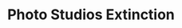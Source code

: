---
collection_archive: false
collection_awards: []
collection_category:
  - Reportage
  - Environments
  - Still Life + Details
  - Workplace
  - Color
collection_content: ''
collection_cover: 'https://d1sf55qlb7p6hz.cloudfront.net/studios-7.jpg'
collection_cover_mobile: 'https://d1sf55qlb7p6hz.cloudfront.net/verticalcovers-5.jpg'
collection_description: >-
  Like many of my works, I am interested in the artifacts left behind by our
  evolving relationship with technology. Will iPhones and influencers cover all
  of our senior photos, glamour shots, and high school homecomings?
collection_description_alignment: center
collection_filter: Personal
collection_hidden: false
collection_meta: Preview of a Work in Progress
collection_press: []
collection_preview:
  - 'https://d1sf55qlb7p6hz.cloudfront.net/studios-cover-3.jpg'
  - 'https://d1sf55qlb7p6hz.cloudfront.net/studios-cover-1.jpg'
  - 'https://d1sf55qlb7p6hz.cloudfront.net/studios-cover-2.jpg'
  - 'https://d1sf55qlb7p6hz.cloudfront.net/studios-cover-4.jpg'
cover_image: 'https://d1sf55qlb7p6hz.cloudfront.net/social-5.jpg'
date: ''
hide_footer: true
layout: blocks
logo: ''
navigation_theme: white
px_extra: true
slug: projects/Photo-Studios-Extinction
theme_color: '#FBC8B2'
theme_color_all_works: '#FFAC87'
title: Photo Studios Extinction
collection_exhibition:
  - content: |-
      **2019**  
      AP 35: American Photography Annual 35  
      Best Personal Work Series:  
      "Phoenix: A Dystopian Legoland That Tastes Like Candy"
    template: popup-text-element
collection_blocks:
  - _bookshop_name: collections/media-row-start
    row_alignment: between
  - _bookshop_name: collections/media-element
    block: media-element
    color: '#B4FFAB'
    image: 'https://d1sf55qlb7p6hz.cloudfront.net/studios-1.jpg'
    margin_left: '20'
    margin_right: '0'
    margin_y: '100'
    width: '60'
  - _bookshop_name: collections/media-row
    row_alignment: between
  - _bookshop_name: collections/media-element
    block: media-element
    color: '#FBE7CF'
    image: 'https://d1sf55qlb7p6hz.cloudfront.net/studios-3.jpg'
    margin_left: '10'
    margin_y: '300'
    width: '40'
  - _bookshop_name: collections/media-element
    block: media-element
    color: '#F5EFEF'
    image: 'https://d1sf55qlb7p6hz.cloudfront.net/studios-2.jpg'
    margin_left: '0'
    margin_right: '0'
    margin_y: '100'
    width: '40'
  - _bookshop_name: collections/media-row
    row_alignment: between
  - _bookshop_name: collections/media-element
    block: media-element
    color: '#DCE3EB'
    image: 'https://d1sf55qlb7p6hz.cloudfront.net/studios-4.jpg'
    margin_left: '30'
    margin_y: '100'
    width: '60'
  - _bookshop_name: collections/media-row
    row_alignment: between
  - _bookshop_name: collections/media-element
    block: media-element
    color: '#EDF2E6'
    image: 'https://d1sf55qlb7p6hz.cloudfront.net/studios-5.jpg'
    margin_left: '5'
    margin_right: '0'
    margin_y: '100'
    width: '33'
  - _bookshop_name: collections/media-element
    block: media-element
    color: '#FBE9ED'
    image: 'https://d1sf55qlb7p6hz.cloudfront.net/studios-6.jpg'
    margin_y: '300'
    width: '50'
  - _bookshop_name: collections/media-element
    block: media-element
    color: '#F2E8F2'
    image: 'https://d1sf55qlb7p6hz.cloudfront.net/studios-9.jpg'
    margin_left: '10'
    margin_right: '0'
    margin_y: '500'
    width: '45'
  - _bookshop_name: collections/media-element
    block: media-element
    color: '#F4ECE6'
    image: 'https://d1sf55qlb7p6hz.cloudfront.net/studios-8.jpg'
    margin_left: '0'
    margin_right: '10'
    margin_y: '200'
    width: '30'
  - _bookshop_name: collections/media-row
    row_alignment: between
  - _bookshop_name: collections/media-element
    block: media-element
    color: '#FEEECD'
    image: 'https://d1sf55qlb7p6hz.cloudfront.net/studios-7.jpg'
    margin_left: '20'
    margin_right: '0'
    margin_y: '100'
    width: '60'
  - _bookshop_name: collections/media-row-end
---